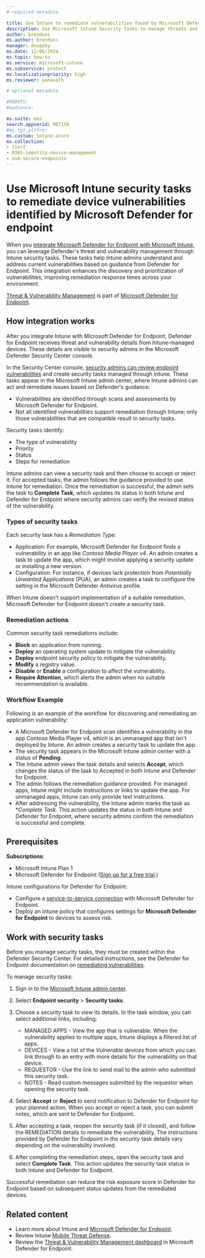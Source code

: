 ```yaml
---
# required metadata

title: Use Intune to remediate vulnerabilities found by Microsoft Defender for Endpoint
description: Use Microsoft Intune Security Tasks to manage threats and vulnerabilities identified by Microsoft Defender for Endpoint.
author: brenduns 
ms.author: brenduns
manager: dougeby
ms.date: 12/06/2024
ms.topic: how-to
ms.service: microsoft-intune
ms.subservice: protect
ms.localizationpriority: high
ms.reviewer: aanavath

# optional metadata

#ROBOTS:
#audience:

ms.suite: ems
search.appverid: MET150
#ms.tgt_pltfrm:
ms.custom: intune-azure
ms.collection:
- tier2
- M365-identity-device-management
- sub-secure-endpoints
---
```


# Use Microsoft Intune security tasks to remediate device vulnerabilities identified by Microsoft Defender for endpoint

When you [integrate Microsoft Defender for Endpoint with Microsoft Intune](/mem/intune-service/protect/advanced-threat-protection-configure#connect-microsoft-defender-for-endpoint-to-intune), you can leverage Defender's threat and vulnerability management through Intune security tasks. These tasks help Intune admins understand and address current vulnerabilities based on guidance from Defender for Endpoint. This integration enhances the discovery and prioritization of vulnerabilities, improving remediation response times across your environment.

[Threat & Vulnerability Management](/windows/security/threat-protection/windows-defender-atp/next-gen-threat-and-vuln-mgt) is part of [Microsoft Defender for Endpoint](/microsoft-365/security/defender-endpoint/microsoft-defender-endpoint).

## How integration works
 
After you integrate Intune with Microsoft Defender for Endpoint, Defender for Endpoint receives threat and vulnerability details from Intune-managed devices. These details are visible to security admins in the Microsoft Defender Security Center console.

In the Security Center console, [security admins can review endpoint vulnerabilities](/defender-vulnerability-management/defender-vulnerability-management#remediation-and-tracking) and create security tasks managed through Intune. These tasks appear in the Microsoft Intune admin center, where Intune admins can act and remediate issues based on Defender's guidance:

- Vulnerabilities are identified through scans and assessments by Microsoft Defender for Endpoint.
- Not all identified vulnerabilities support remediation through Intune; only those vulnerabilities that are compatible result in security tasks.

Security tasks identify:

- The type of vulnerability
- Priority
- Status
- Steps for remediation

Intune admins can view a security task and then choose to accept or reject it. For accepted tasks, the admin follows the guidance provided to use Intune for remediation. Once the remediation is successful, the admin sets the task to **Complete Task**, which updates its status in both Intune and Defender for Endpoint where security admins can verify the revised status of the vulnerability.

### Types of security tasks

Each security task has a *Remediation Type*:
- Application: For example, Microsoft Defender for Endpoint finds a vulnerability in an app like *Contoso Media Player v4*. An admin creates a task to update the app, which might involve applying a security update or installing a new version.
- Configuration: For instance, if devices lack protection from *Potentially Unwanted Applications* (PUA), an admin creates a task to configure the setting in the Microsoft Defender Antivirus profile.

When Intune doesn’t support implementation of a suitable remediation, Microsoft Defender for Endpoint doesn't create a security task.

### Remediation actions

Common security task remediations include:

- **Block** an application from running.
- **Deploy** an operating system update to mitigate the vulnerability.
- **Deploy** endpoint security policy to mitigate the vulnerability.
- **Modify** a registry value.
- **Disable** or **Enable** a configuration to affect the vulnerability.
- **Require Attention**, which alerts the admin when no suitable recommendation is available.

### Workflow Example

Following is an example of the workflow for discovering and remediating an application vulnerability:

- A Microsoft Defender for Endpoint scan identifies a vulnerability in the app Contoso Media Player v4, which is an unmanaged app that isn't deployed by Intune. An admin creates a security task to update the app.
- The security task appears in the Microsoft Intune admin center with a status of **Pending**. 
- The Intune admin views the task details and selects **Accept**, which changes the status of the task to Accepted in both Intune and Defender for Endpoint.
- The admin follows the remediation guidance provided. For managed apps, Intune might include instructions or links to update the app. For unmanaged apps, Intune can only provide text instructions.
- After addressing the vulnerability, the Intune admin marks the task as **Complete Task*. This action updates the status in both Intune and Defender for Endpoint, where security admins confirm the remediation is successful and complete.

## Prerequisites

**Subscriptions**:

- Microsoft Intune Plan 1
- Microsoft Defender for Endpoint ([Sign up for a free trial](https://www.microsoft.com/WindowsForBusiness/windows-atp?ocid=docs-wdatp-main-abovefoldlink).)

Intune configurations for Defender for Endpoint:
- Configure a [service-to-service connection](/mem/intune-service/protect/advanced-threat-protection-configure#connect-microsoft-defender-for-endpoint-to-intune) with Microsoft Defender for Endpoint.
- Deploy an Intune policy that configures settings for **Microsoft Defender for Endpoint** to devices to assess risk. 


## Work with security tasks

Before you manage security tasks, they must be created within the Defender Security Center. For detailed instructions, see the Defender for Endpoint documentation on [remediating vulnerabilities](/microsoft-365/security/defender-endpoint/tvm-remediation?view=o365-worldwide&preserve-view=true#request-remediation).

To manage security tasks:

1. Sign in to the [Microsoft Intune admin center](https://go.microsoft.com/fwlink/?linkid=2109431).

2. Select **Endpoint security** > **Security tasks**.
3. Choose a security task to view its details. In the task window, you can select additional links, including:
   - MANAGED APPS - View the app that is vulnerable. When the vulnerability applies to multiple apps, Intune displays a filtered list of apps.
   - DEVICES - View a list of the *Vulnerable devices* from which you can link through to an entry with more details for the vulnerability on that device.
   - REQUESTOR - Use the link to send mail to the admin who submitted this security task.
   - NOTES - Read custom messages submitted by the requestor when opening the security task.

4. Select **Accept** or **Reject** to send notification to Defender for Endpoint for your planned action. When you accept or reject a task, you can submit notes, which are sent to Defender for Endpoint.

5. After accepting a task, reopen the security task (if it closed), and follow the REMEDIATION details to remediate the vulnerability. The instructions provided by Defender for Endpoint in the security task details vary depending on the vulnerability involved.

6. After completing the remediation steps, open the security task and select **Complete Task**. This action updates the security task status in both Intune and Defender for Endpoint.

Successful remediation can reduce the risk exposure score in Defender for Endpoint based on subsequent status updates from the remediated devices.

## Related content

- Learn more about Intune and [Microsoft Defender for Endpoint](advanced-threat-protection.md).
- Review Intune [Mobile Threat Defense](mobile-threat-defense.md).
- Review the [Threat & Vulnerability Management dashboard](/windows/security/threat-protection/windows-defender-atp/tvm-dashboard-insights) in Microsoft Defender for Endpoint.
